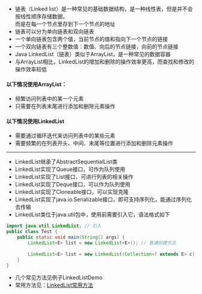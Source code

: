 - 链表（Linked list）是一种常见的基础数据结构，是一种线性表，但是并不会按线性顺序存储数据，  
  而是在每一个节点里存到下一个节点的地址
- 链表可以分为单向链表和双向链表
- 一个单向链表包含两个值，当前节点的值和指向下一个节点的链接
- 一个双向链表有三个整数值：数值、向后的节点链接，向前的节点链接
- Java LinkedList（链表）类似于ArrayList，是一种常见的数据容器
- 与ArrayList相比，LinkedList的增加和删除的操作效率更高，而查找和修改的操作效率较低

#### 以下情况使用ArrayList：
- 频繁访问列表中的某一个元素
- 只需要在列表末尾进行添加和删除元素操作
#### 以下情况使用LinkedList
- 需要通过循环迭代来访问列表中的某些元素
- 需要频繁的在列表开头、中间、末尾等位置进行添加和删除元素操作

****

- LinkedList继承了AbstractSequentialList类
- LinkedList实现了Queue接口，可作为队列使用
- LinkedList实现了List接口，可进行列表的相关操作
- LinkedList实现了Deque接口，可以作为队列使用
- LinkedList实现了Cloneable接口，可以实现克隆
- LinkedList实现了java.io.Serializable接口，即可支持序列化，能通过序列化去传输
- LinkedList类位于java.util包中，使用前需要引入它，语法格式如下
```java
import java.util.LinkedList; // 引入
public class Test {
    public static void main(String[] args) {
        LinkedList<E> list = new LinkedList<E>(); // 普通创建方法
        
        LinkedList<E> list = new LinkedList(Collection<? extends E> c); // 使用集合创建链表
    }
}
```
- 几个常见方法见例子LinkedListDemo
- 常用方法见：[LinkedList常用方法](https://www.runoob.com/java/java-linkedlist.html)